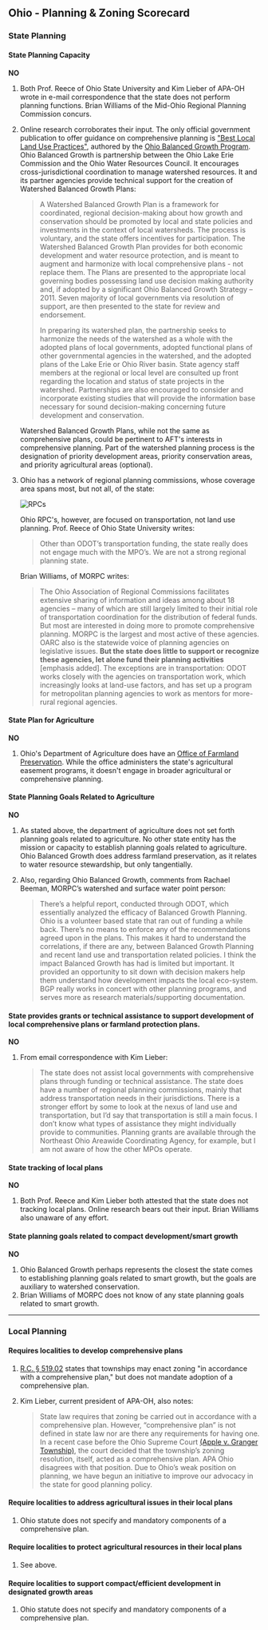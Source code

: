 ## Ohio - Planning & Zoning Scorecard

### State Planning

#### State Planning Capacity

**NO**

1.  Both Prof. Reece of Ohio State University and Kim Lieber of APA-OH wrote in e-mail correspondence that the state does not perform planning functions. Brian Williams of the Mid-Ohio Regional Planning Commission concurs.
2.  Online research corroborates their input. The only official government publication to offer guidance on comprehensive planning is ["Best Local Land Use Practices"](http://balancedgrowth.ohio.gov/BestLocalLandUsePractices/BestLocalLandUsePracticeChapters.aspx), authored by the [Ohio Balanced Growth Program](http://balancedgrowth.ohio.gov/Home.aspx). Ohio Balanced Growth is partnership between the Ohio Lake Erie Commission and the Ohio Water Resources Council. It encourages cross-jurisdictional coordination to manage watershed resources. It and its partner agencies provide technical support for the creation of Watershed Balanced Growth Plans:

    >A Watershed Balanced Growth Plan is a framework for coordinated, regional decision-making about how growth and conservation should be promoted by local and state policies and investments in the context of local watersheds. The process is voluntary, and the state offers incentives for participation. The Watershed Balanced Growth Plan provides for both economic development and water resource protection, and is meant to augment and harmonize with local comprehensive plans - not replace them. The Plans are presented to the appropriate local governing bodies possessing land use decision making authority and, if adopted by a significant Ohio Balanced Growth Strategy – 2011. Seven majority of local governments via resolution of support, are then presented to the state for review and endorsement.
    >
    >In preparing its watershed plan, the partnership seeks to harmonize the needs of the watershed as a whole with the adopted plans of local governments, adopted functional plans of other governmental agencies in the watershed, and the adopted plans of the Lake Erie or Ohio River basin. State agency staff members at the regional or local level are consulted up front regarding the location and status of state projects in the watershed. Partnerships are also encouraged to consider and incorporate existing studies that will provide the information base necessary for sound decision-making concerning future development and conservation.

    Watershed Balanced Growth Plans, while not the same as comprehensive plans, could be pertinent to AFT's interests in comprehensive planning. Part of the watershed planning process is the designation of priority development areas, priority conservation areas, and priority agricultural areas (optional).

3.  Ohio has a network of regional planning commissions, whose coverage area spans most, but not all, of the state:

    ![RPCs](http://regionalcouncils.org/images/stories/oarc_counties.jpg)

    Ohio RPC's, however, are focused on transportation, not land use planning. Prof. Reece of Ohio State University writes:
    > Other than ODOT’s transportation funding, the state really does not engage much with the MPO’s. We are not a strong regional planning state.

    Brian Williams, of MORPC writes:

    >The Ohio Association of Regional Commissions facilitates extensive sharing of information and ideas among about 18 agencies – many of which are still largely limited to their initial role of transportation coordination for the distribution of federal funds. But most are interested in doing more to promote comprehensive planning. MORPC is the largest and most active of these agencies. OARC also is the statewide voice of planning agencies on legislative issues. **But the state does little to support or recognize these agencies, let alone fund their planning activities** [emphasis added].  The exceptions are in transportation: ODOT works closely with the agencies on transportation work, which increasingly looks at land-use factors, and has set up a program for metropolitan planning agencies to work as mentors for more-rural regional agencies.

####  State Plan for Agriculture

**NO**

1.  Ohio's Department of Agriculture does have an [Office of Farmland Preservation](http://www.agri.ohio.gov/divs/FarmLand/FarmLand.aspx). While the office administers the state's agricultural easement programs, it doesn't engage in broader agricultural or comprehensive planning.

#### State Planning Goals Related to Agriculture

**NO**

1.  As stated above, the department of agriculture does not set forth planning goals related to agriculture. No other state entity has the mission or capacity to establish planning goals related to agriculture. Ohio Balanced Growth does address farmland preservation, as it relates to water resource stewardship, but only tangentially.
2.  Also, regarding Ohio Balanced Growth, comments from Rachael Beeman, MORPC’s watershed and surface water point person:

    >There’s a helpful report, conducted through ODOT, which essentially analyzed the efficacy of Balanced Growth Planning. Ohio is a volunteer based state that ran out of funding a while back. There’s no means to enforce any of the recommendations agreed upon in the plans. This makes it hard to understand the correlations, if there are any, between Balanced Growth Planning and recent land use and transportation related policies. I think the impact Balanced Growth has had is limited but important. It provided an opportunity to sit down with decision makers help them understand how development impacts the local eco-system. BGP really works in concert with other planning programs, and serves more as research materials/supporting documentation.

#### State provides grants or technical assistance to support development of local comprehensive plans or farmland protection plans.

**NO**

1.  From email correspondence with Kim Lieber:
    >The state does not assist local governments with comprehensive plans through funding or technical assistance. The state does have a number of regional planning commissions, mainly that address transportation needs in their jurisdictions. There is a stronger effort by some to look at the nexus of land use and transportation, but I’d say that transportation is still a main focus. I don’t know what types of assistance they might individually provide to communities. Planning grants are available through the Northeast Ohio Areawide Coordinating Agency, for example, but I am not aware of how the other MPOs operate.

#### State tracking of local plans

**NO**

1.  Both Prof. Reece and Kim Lieber both attested that the state does not tracking local plans. Online research bears out their input. Brian Williams also unaware of any effort.

#### State planning goals related to compact development/smart growth

**NO**

1.  Ohio Balanced Growth perhaps represents the closest the state comes to establishing planning goals related to smart growth, but the goals are auxiliary to watershed conservation.
2.  Brian Williams of MORPC does not know of any state planning goals related to smart growth.


---

### Local Planning

#### Requires localities to develop comprehensive plans

1.  [R.C. § 519.02](http://codes.ohio.gov/orc/519) states that townships may enact zoning "in accordance with a comprehensive plan," but does not mandate adoption of a comprehensive plan.
2.  Kim Lieber, current president of APA-OH, also notes:

    >State law requires that zoning be carried out in accordance with a comprehensive plan. However, “comprehensive plan” is not defined in state law nor are there any requirements for having one. In a recent case before the Ohio Supreme Court [(Apple v. Granger Township)](https://www.supremecourt.ohio.gov/ROD/docs/pdf/0/2015/2015-Ohio-2343.pdf), the court decided that the township’s zoning resolution, itself, acted as a comprehensive plan. APA Ohio disagrees with that position. Due to Ohio’s weak position on planning, we have begun an initiative to improve our advocacy in the state for good planning policy.

#### Require localities to address agricultural issues in their local plans

1.  Ohio statute does not specify and mandatory components of a comprehensive plan.

#### Require localities to protect agricultural resources in their local plans

1.  See above.

#### Require localities to support compact/efficient development in designated growth areas

1.  Ohio statute does not specify and mandatory components of a comprehensive plan.
